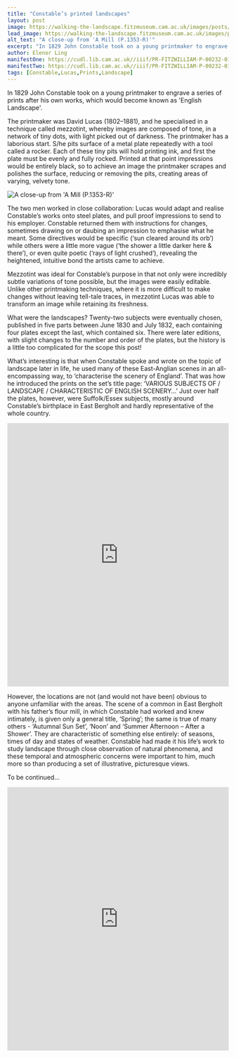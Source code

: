 ```yaml
---
title: "Constable’s printed landscapes"
layout: post
image: https://walking-the-landscape.fitzmuseum.cam.ac.uk/images/posts/PR-FITZWILLIAM-P-01353-R-000-00001_Blog-Crop-preview.jpg
lead_image: https://walking-the-landscape.fitzmuseum.cam.ac.uk/images/posts/PR-FITZWILLIAM-P-01353-R-000-00001_Blog-Crop1.jpg
alt_text: "A close-up from 'A Mill (P.1353-R)'"
excerpt: "In 1829 John Constable took on a young printmaker to engrave a series of prints after his own works, which would become known as 'English Landscape'."
author: Elenor Ling
manifestOne: https://cudl.lib.cam.ac.uk//iiif/PR-FITZWILLIAM-P-00232-01954-00001-B
manifestTwo: https://cudl.lib.cam.ac.uk//iiif/PR-FITZWILLIAM-P-00232-01954-00002-B
tags: [Constable,Lucas,Prints,Landscape]
---
```


In 1829 John Constable took on a young printmaker to engrave a series of prints after his own works, which would become known as 'English Landscape'.

The printmaker was David Lucas (1802–1881), and he specialised in a technique called mezzotint, whereby images are composed of tone, in a network of tiny dots, with light picked out of darkness. The printmaker has a laborious start. S/he pits surface of a metal plate repeatedly with a tool called a rocker. Each of these tiny pits will hold printing ink, and first the plate must be evenly and fully rocked. Printed at that point impressions would be entirely black, so to achieve an image the printmaker scrapes and polishes the surface, reducing or removing the pits, creating areas of varying, velvety tone.

![A close-up from 'A Mill (P.1353-R)']({{site.url}}/images/posts/PR-FITZWILLIAM-P-01353-R-000-00001_Blog-Crop.jpg)

The two men worked in close collaboration: Lucas would adapt and realise Constable’s works onto steel plates, and pull proof impressions to send to his employer. Constable returned them with instructions for changes, sometimes drawing on or daubing an impression to emphasise what he meant. Some directives would be specific (‘sun cleared around its orb’) while others were a little more vague (‘the shower a little darker here & there’), or even quite poetic (‘rays of light crushed’), revealing the heightened, intuitive bond the artists came to achieve.

Mezzotint was ideal for Constable’s purpose in that not only were incredibly subtle variations of tone possible, but the images were easily editable. Unlike other printmaking techniques, where it is more difficult to make changes without leaving tell-tale traces, in mezzotint Lucas was able to transform an image while retaining its freshness.

What were the landscapes? Twenty-two subjects were eventually chosen, published in five parts between June 1830 and July 1832, each containing four plates except the last, which contained six. There were later editions, with slight changes to the number and order of the plates, but the history is a little too complicated for the scope this post!

What’s interesting is that when Constable spoke and wrote on the topic of landscape later in life, he used many of these East-Anglian scenes in an all-encompassing way, to ‘characterise the scenery of England’. That was how he introduced the prints on the set’s title page: ‘VARIOUS SUBJECTS OF / LANDSCAPE / CHARACTERISTIC OF ENGLISH SCENERY…’ Just over half the plates, however, were Suffolk/Essex subjects, mostly around Constable’s birthplace in East Bergholt and hardly representative of the whole country.

<iframe src="https://fitzmuseum.cam.ac.uk/uv.html#?manifest={{ page.manifestOne }}&c=0&m=0&cv=0&config=&locales=en-GB:English (GB),cy-GB:Cymraeg,fr-FR:Français (FR),pl-PL:Polski,sv-SE:Svenska&r=0" width="100%" height="600" allowfullscreen frameborder="0"></iframe>

However, the locations are not (and would not have been) obvious to anyone unfamiliar with the areas. The scene of a common in East Bergholt with his father’s flour mill, in which Constable had worked and knew intimately, is given only a general title, ‘Spring’; the same is true of many others - ‘Autumnal Sun Set’, ‘Noon’ and ‘Summer Afternoon – After a Shower’. They are characteristic of something else entirely: of seasons, times of day and states of weather. Constable had made it his life’s work to study landscape through close observation of natural phenomena, and these temporal and atmospheric concerns were important to him, much more so than producing a set of illustrative, picturesque views.

To be continued…

<iframe src="https://fitzmuseum.cam.ac.uk/uv.html#?manifest={{ page.manifestTwo }}&c=0&m=0&cv=0&config=&locales=en-GB:English (GB),cy-GB:Cymraeg,fr-FR:Français (FR),pl-PL:Polski,sv-SE:Svenska&r=0" width="100%" height="600" allowfullscreen frameborder="0"></iframe>
